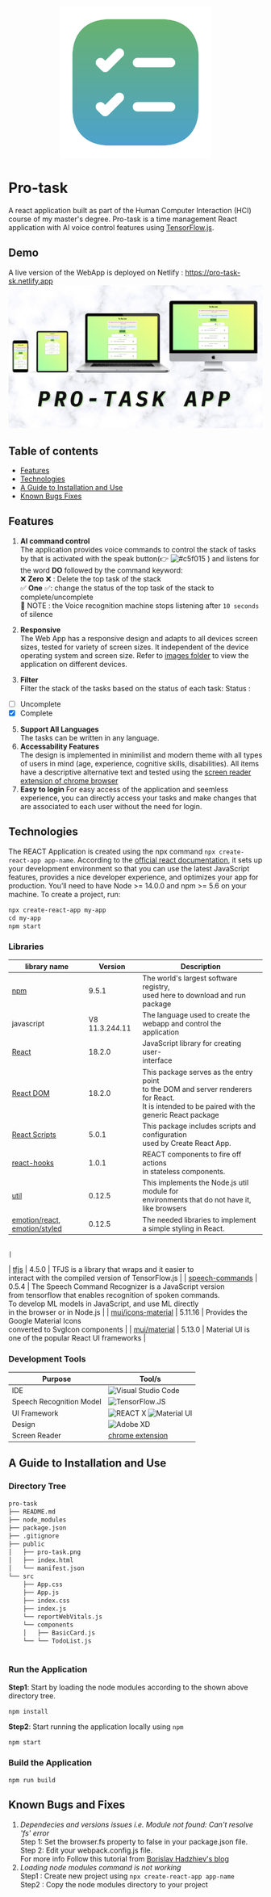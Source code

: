 <div align="center">
  <img width="300" height="300" src="https://github.com/shaimaaK/Pro-task/blob/main/public/pro-task.png">
 </div>
 
# Pro-task
 A react application built as part of the Human Computer Interaction (HCI) course of my master's degree. Pro-task is a time management React application with AI voice control features using [TensorFlow.js](https://www.tensorflow.org/js).
 

## Demo
A live version of the WebApp is deployed on Netlify  :  https://pro-task-sk.netlify.app
![image](https://github.com/shaimaaK/Pro-task/blob/main/images/pro-task%20app%20banner.png)


## Table of contents
* [Features](#features)
* [Technologies](#technologies)
* [A Guide to Installation and Use](#a-guide-to-installation-and-use)
* [Known Bugs Fixes](#a-guide-to-installation-and-use)

## Features
1. **AI command control** <br>
The application provides voice commands to control the stack of tasks by that is activated with the speak button(:point_right: ![#c5f015](https://via.placeholder.com/15/c5f015/c5f015.png)
) and listens for the word **DO** followed by the command keyword:<br>
:x: **Zero** :x: : Delete the top task of the stack <br>
✅ **One** ✅: change the status of the top task of the stack to complete/uncomplete <br>
:round_pushpin: NOTE : the Voice recognition machine stops listening after `10 seconds` of silence

2. **Responsive** <br>
The Web App has a responsive design and adapts to all devices screen sizes, tested for variety of screen sizes. It independent of the device operating system and screen size. Refer to [images folder](https://github.com/shaimaaK/Pro-task/tree/main/images) to view the application on different devices.
 
3. **Filter** <br>
Filter the stack of the tasks based on the status of each task:
Status :  
  - [ ] Uncomplete 
  - [X] Complete
5. **Support All Languages** <br>
The tasks can be written in any language.
7. **Accessability Features** <br>
The design is implemented  in minimilist and modern theme with all types of users in mind (age, experience, cognitive skills, disabilities). All items have a descriptive alternative text and tested using the [screen reader extension of chrome browser](https://chrome.google.com/webstore/detail/screen-reader/kgejglhpjiefppelpmljglcjbhoiplfn)
9. **Easy to login**
For easy access of the application and seemless experience, you can directly access your tasks and make changes that are associated to each user without the need for login.
## Technologies
The REACT Application is created using the npx command `npx create-react-app app-name`. According to the [official react documentation](https://legacy.reactjs.org/docs/create-a-new-react-app.html#:~:text=Create%20React%20App,-Create%20React%20App&text=npx%20on%20the%20first%20line,with%20any%20backend%20you%20want), it sets up your development environment so that you can use the latest JavaScript features, provides a nice developer experience, and optimizes your app for production. You’ll need to have Node >= 14.0.0 and npm >= 5.6 on your machine. To create a project, run:
```
npx create-react-app my-app
cd my-app
npm start

```
### Libraries
| library name       	| Version        	| Description                                                                                                                                                                                                       	|
|--------------------	|----------------	|-------------------------------------------------------------------------------------------------------------------------------------------------------------------------------------------------------------------	|
| [npm](https://www.npmjs.com/)                	| 9.5.1          	| The world's largest software registry, <br>used here to download and run package                                                                                                                                  	|
| javascript         	| V8 11.3.244.11 	| The language used to create the webapp and control the application                                                                                                                                                                            	|
| [React](https://www.npmjs.com/package/react)              	| 18.2.0         	| JavaScript library for creating user-<br>interface                                                                                                                                                                	|
| [React DOM](https://www.npmjs.com/package/react-dom)          	| 18.2.0         	| This package serves as the entry point <br>to the DOM and server renderers for React.<br> It is intended to be paired with the <br>generic React package                                                          	|
| [React Scripts](https://www.npmjs.com/package/react-scripts)      	| 5.0.1          	| This package includes scripts and configuration<br>used by Create React App.                                                                                                                                      	|
| [react-hooks](https://legacy.reactjs.org/docs/hooks-state.html)        	| 1.0.1          	| REACT components to fire off actions <br>in stateless components.                                                                                                                                                 	|
| [util](https://www.npmjs.com/package/util)               	| 0.12.5         	| This implements the Node.js util module for <br>environments that do not have it, like browsers                                                                                                                   	|
| [emotion/react](https://www.npmjs.com/package/@emotion/react), [emotion/styled](https://www.npmjs.com/package/@emotion/styled)               	| 0.12.5         	| The needed libraries to implement a simple styling in React.

                                                                                                                  	|
| [tfjs](https://www.npmjs.com/package/@tensorflow/tfjs)               	| 4.5.0          	| TFJS is a library that wraps and it easier to <br>interact with the compiled version of TensorFlow.js                                                                                                             	|
| [speech-commands](https://www.npmjs.com/package/@tensorflow-models/speech-commands)    	| 0.5.4          	| The Speech Command Recognizer is a JavaScript version <br>from tensorflow that enables recognition of spoken commands.<br>To develop ML models in JavaScript, and use ML directly<br>in the browser or in Node.js 	|
| [mui/icons-material](https://www.npmjs.com/package/@mui/icons-material) 	| 5.11.16        	| Provides the Google Material Icons <br>converted to SvgIcon components                                                                                                                                            	|
| [mui/material](https://www.npmjs.com/package/@mui/material)       	| 5.13.0         	| Material UI is one of the popular React UI frameworks                                                                                                                                                             	|
### Development Tools
| Purpose                  	| Tool/s                                                                                                                                                                                                                                                                                                                                                                                                                                                                                                                                                                                                                                                                                                                                                                                                                                                                                                                                                                                                                                                                                                                                                                                                                                                                                                                                                                                                                                                                                                                                                                                                                                                                                                                                                                                                                                                                                                                                                                                                                                                                                                                                                                                                                                                                                                                                                                                                                                                                                                                                                                                                                                                                                                                                                                                                        	|
|--------------------------	|---------------------------------------------------------------------------------------------------------------------------------------------------------------------------------------------------------------------------------------------------------------------------------------------------------------------------------------------------------------------------------------------------------------------------------------------------------------------------------------------------------------------------------------------------------------------------------------------------------------------------------------------------------------------------------------------------------------------------------------------------------------------------------------------------------------------------------------------------------------------------------------------------------------------------------------------------------------------------------------------------------------------------------------------------------------------------------------------------------------------------------------------------------------------------------------------------------------------------------------------------------------------------------------------------------------------------------------------------------------------------------------------------------------------------------------------------------------------------------------------------------------------------------------------------------------------------------------------------------------------------------------------------------------------------------------------------------------------------------------------------------------------------------------------------------------------------------------------------------------------------------------------------------------------------------------------------------------------------------------------------------------------------------------------------------------------------------------------------------------------------------------------------------------------------------------------------------------------------------------------------------------------------------------------------------------------------------------------------------------------------------------------------------------------------------------------------------------------------------------------------------------------------------------------------------------------------------------------------------------------------------------------------------------------------------------------------------------------------------------------------------------------------------------------------------------	|
| IDE                      	| <img alt="Visual Studio Code" src="https://img.shields.io/badge/Visual%20Studio%20Code-007ACC.svg?style=for-the-badge&logo=Visual-Studio-Code&logoColor=white"/>                                                                                                                                                                                                                                                                                                                                                                                                                                                                                                                                                                                                                                                                                                                                                                                                                                                                                                                                                                                                                                                                                                                                                                                                                                                                                                                                                                                                                                                                                                                                                                                                                                                                                                                                                                                                                                                                                                                                                                                                                                                                                                                                                                                                                                                                                                                                                                                                                                                                                                                                                                                                                                              	|
| Speech Recognition Model 	| <img alt="TensorFlow.JS" src="https://img.shields.io/badge/TensorFlow-FF6F00.svg?style=for-the-badge&logo=TensorFlow&logoColor=white"/>                                                                                                                                                                                                                                                                                                                                                                                                                                                                                                                                                                                                                                                                                                                                                                                                                                                                                                                                                                                                                                                                                                                                                                                                                                                                                                                                                                                                                                                                                                                                                                                                                                                                                                                                                                                                                                                                                                                                                                                                                                                                                                                                                                                                                                                                                                                                                                                                                                                                                                                                                                                                                                                                       	|
| UI Framework             	| <img alt="REACT" src="https://img.shields.io/badge/React-61DAFB.svg?style=for-the-badge&logo=React&logoColor=black"/> X <img alt="Material UI" src="https://img.icons8.com/?size=512&id=gFw7X5Tbl3ss&format=png" width="30" height="30"/> 	|
| Design                   	| <img alt="Adobe XD" src="https://img.shields.io/badge/Adobe%20XD-FF61F6.svg?style=for-the-badge&logo=Adobe-XD&logoColor=white"/>                                                                                                                                                                                                                                                                                                                                                                                                                                                                                                                                                                                                                                                                                                                                                                                                                                                                                                                                                                                                                                                                                                                                                                                                                                                                                                                                                                                                                                                                                                                                                                                                                                                                                                                                                                                                                                                                                                                                                                                                                                                                                                                                                                                                                                                                                                                                                                                                                                                                                                                                                                                                                                                                              	|
| Screen Reader            	| [chrome extension](https://chrome.google.com/webstore/detail/screen-reader/kgejglhpjiefppelpmljglcjbhoiplfn)                                                                                                                                                                                                                                                                                                                                                                                                                                                                                                                                                                                                                                                                                                                                                                                                                                                                                                                                                                                                                                                                                                                                                                                                                                                                                                                                                                                                                                                                                                                                                                                                                                                                                                                                                                                                                                                                                                                                                                                                                                                                                                                                                                                                                                                                                                                                                                                                                                                                                                                                                                                                                                                                                                  	|
## A Guide to Installation and Use
### Directory Tree
```
pro-task
├── README.md
├── node_modules
├── package.json
├── .gitignore
├── public
│   ├── pro-task.png
│   ├── index.html
│   └── manifest.json
└── src
    ├── App.css
    ├── App.js
    ├── index.css
    ├── index.js
    └── reportWebVitals.js
    └── components
    │   ├── BasicCard.js
    └── └── TodoList.js
    
```
### Run the Application 
**Step1**: Start by loading the node modules according to the shown above directory tree.<br>
```
npm install
```
**Step2**: Start running the application locally using `npm`<br>
```
npm start 
```
### Build the Application
```
npm run build
```
## Known Bugs and Fixes
1. *Dependecies and versions issues i.e. Module not found: Can't resolve 'fs' error* <br>
Step 1: Set the browser.fs property to false in your package.json file.<br>
Step 2: Edit your webpack.config.js file.<br>
For more info Follow this tutorial from [Borislav Hadzhiev's blog](https://bobbyhadz.com/blog/module-not-found-cant-resolve-fs#:~:text=The%20error%20%22Module%20not%20found,to%20false%20in%20your%20package)<br>
3. *Loading node modules command is not working* <br>
Step1 : Create new project using `npx create-react-app app-name` <br>
Step2 : Copy the node modules directory to your project<br>





